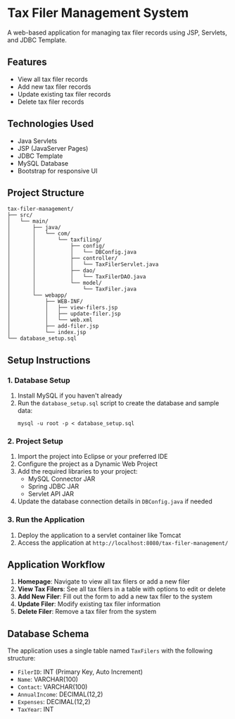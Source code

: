 # Tax Filer Management System

A web-based application for managing tax filer records using JSP, Servlets, and JDBC Template.

## Features

- View all tax filer records
- Add new tax filer records
- Update existing tax filer records
- Delete tax filer records

## Technologies Used

- Java Servlets
- JSP (JavaServer Pages)
- JDBC Template
- MySQL Database
- Bootstrap for responsive UI

## Project Structure

```
tax-filer-management/
├── src/
│   └── main/
│       ├── java/
│       │   └── com/
│       │       └── taxfiling/
│       │           ├── config/
│       │           │   └── DBConfig.java
│       │           ├── controller/
│       │           │   └── TaxFilerServlet.java
│       │           ├── dao/
│       │           │   └── TaxFilerDAO.java
│       │           └── model/
│       │               └── TaxFiler.java
│       └── webapp/
│           ├── WEB-INF/
│           │   ├── view-filers.jsp
│           │   ├── update-filer.jsp
│           │   └── web.xml
│           ├── add-filer.jsp
│           └── index.jsp
└── database_setup.sql
```

## Setup Instructions

### 1. Database Setup

1. Install MySQL if you haven't already
2. Run the `database_setup.sql` script to create the database and sample data:
   ```
   mysql -u root -p < database_setup.sql
   ```

### 2. Project Setup

1. Import the project into Eclipse or your preferred IDE
2. Configure the project as a Dynamic Web Project
3. Add the required libraries to your project:
   - MySQL Connector JAR
   - Spring JDBC JAR
   - Servlet API JAR
4. Update the database connection details in `DBConfig.java` if needed

### 3. Run the Application

1. Deploy the application to a servlet container like Tomcat
2. Access the application at `http://localhost:8080/tax-filer-management/`

## Application Workflow

1. **Homepage**: Navigate to view all tax filers or add a new filer
2. **View Tax Filers**: See all tax filers in a table with options to edit or delete
3. **Add New Filer**: Fill out the form to add a new tax filer to the system
4. **Update Filer**: Modify existing tax filer information 
5. **Delete Filer**: Remove a tax filer from the system

## Database Schema

The application uses a single table named `TaxFilers` with the following structure:

- `FilerID`: INT (Primary Key, Auto Increment)
- `Name`: VARCHAR(100)
- `Contact`: VARCHAR(100)
- `AnnualIncome`: DECIMAL(12,2)
- `Expenses`: DECIMAL(12,2)
- `TaxYear`: INT